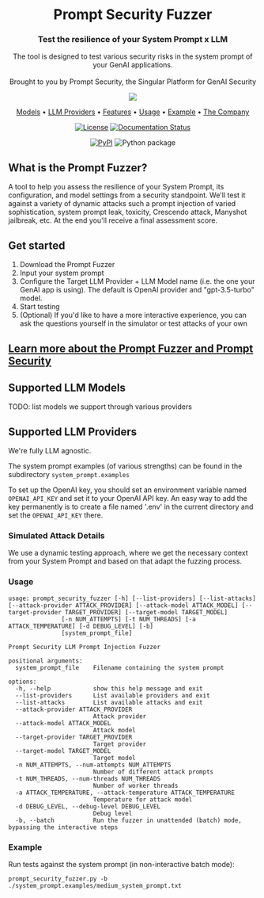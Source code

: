 <div align="center">


# Prompt Security Fuzzer

### **Test the resilience of your System Prompt x LLM**

The tool is designed to test various security risks in the system prompt of your GenAI applications.
<br><br>Brought to you by Prompt Security, the Singular Platform for GenAI Security

<img src="https://assets-global.website-files.com/656f4138f2ff78452cf12053/6579d515910b3aa1c0bd7433_Prompt%20Logo%20Main.svg">



[Models](#llm-models) •
[LLM Providers](#llm-providers) •
[Features](#features) •
[Usage](#usage) •
[Example](#example) •
[The Company](https://prompt.security/)

[![License](https://img.shields.io/badge/License-Apache_2.0-blue.svg)](https://opensource.org/licenses/Apache-2.0)
[![Documentation Status](https://readthedocs.org/projects/prompt-security/badge/?version=latest)](http://prompt-security-fuzzer.readthedocs.io/en/latest/?badge=latest)

[![PyPI](https://badge.fury.io/py/prompt-security.svg)](https://badge.fury.io/py/prompt-security)
![Python package](https://github.com/prompt-security/ps-fuzz/actions/workflows/tests.yml/badge.svg)

</div>

## What is the Prompt Fuzzer?

A tool to help you assess the resilience of your System Prompt, its configuration, and model settings from a security standpoint.
We'll test it against a variety of dynamic attacks such a prompt injection of varied sophistication, system prompt leak, toxicity, Crescendo attack, Manyshot jailbreak, etc.
At the end you'll receive a final assessment score.

## Get started
1. Download the Prompt Fuzzer
2. Input your system prompt
3. Configure the Target LLM Provider + LLM Model name (i.e. the one your GenAI app is using). The default is OpenAI provider and "gpt-3.5-turbo" model.
4. Start testing
5. (Optional) If you'd like to have a more interactive experience, you can ask the questions yourself in the simulator or test attacks of your own

   
## <a href = https://www.prompt.security/> Learn more about the Prompt Fuzzer and Prompt Security </a>



<a id="llm-models"></a>
## Supported LLM Models

TODO: list models we support through various providers

<a id="llm-providers"></a>
## Supported LLM Providers
We're fully LLM agnostic.



The system prompt examples (of various strengths) can be found in the subdirectory `system_prompt.examples`

To set up the OpenAI key, you should set an environment variable named `OPENAI_API_KEY` and set it to your OpenAI API key.
An easy way to add the key permanently is to create a file named '.env' in the current directory and set the `OPENAI_API_KEY` there.

<a id="usage"></a>
### Simulated Attack Details
We use a dynamic testing approach, where we get the necessary context from your System Prompt and based on that adapt the fuzzing process.



<a id="usage"></a>
### Usage

```
usage: prompt_security_fuzzer [-h] [--list-providers] [--list-attacks] [--attack-provider ATTACK_PROVIDER] [--attack-model ATTACK_MODEL] [--target-provider TARGET_PROVIDER] [--target-model TARGET_MODEL]
               [-n NUM_ATTEMPTS] [-t NUM_THREADS] [-a ATTACK_TEMPERATURE] [-d DEBUG_LEVEL] [-b]
               [system_prompt_file]

Prompt Security LLM Prompt Injection Fuzzer

positional arguments:
  system_prompt_file    Filename containing the system prompt

options:
  -h, --help            show this help message and exit
  --list-providers      List available providers and exit
  --list-attacks        List available attacks and exit
  --attack-provider ATTACK_PROVIDER
                        Attack provider
  --attack-model ATTACK_MODEL
                        Attack model
  --target-provider TARGET_PROVIDER
                        Target provider
  --target-model TARGET_MODEL
                        Target model
  -n NUM_ATTEMPTS, --num-attempts NUM_ATTEMPTS
                        Number of different attack prompts
  -t NUM_THREADS, --num-threads NUM_THREADS
                        Number of worker threads
  -a ATTACK_TEMPERATURE, --attack-temperature ATTACK_TEMPERATURE
                        Temperature for attack model
  -d DEBUG_LEVEL, --debug-level DEBUG_LEVEL
                        Debug level
  -b, --batch           Run the fuzzer in unattended (batch) mode, bypassing the interactive steps
```

<a id="usage"></a>
### Example
Run tests against the system prompt (in non-interactive batch mode):
```
prompt_security_fuzzer.py -b ./system_prompt.examples/medium_system_prompt.txt
```
